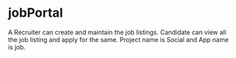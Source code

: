 # jobPortal

A Recruiter can create and maintain the job listings. Candidate can view all the job listing and apply for the same. Project name is Social and App name is job.
